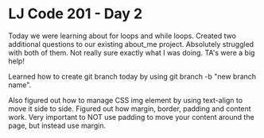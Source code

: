 # LJ Code 201 - Day 2

Today we were learning about for loops and while loops. Created two additional questions to our existing about_me project. Absolutely struggled with both of them. Not really sure exactly what I was doing. TA's were a big help!

Learned how to create git branch today by using git branch -b "new branch name".

Also figured out how to manage CSS img element by using text-align to move it side to side. Figured out how margin, border, padding and content work. Very important to NOT use padding to move your content around the page, but instead use margin.
